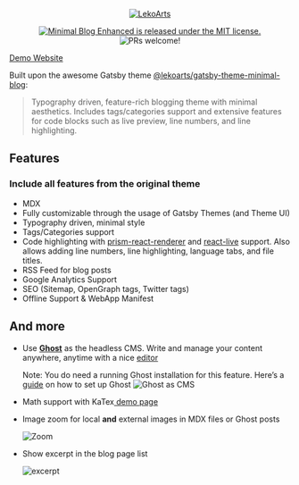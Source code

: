 <p align="center">
  <a href="https://www.sixian.li">
    <img alt="LekoArts" src="https://i.imgur.com/P2ABXY8.png" />
  </a>
</p>

<p align="center">
  <a href="https://github.com/Deerhound579/sixian.li/blob/master/LICENSE">
    <img src="https://img.shields.io/badge/license-MIT-blue.svg" alt="Minimal Blog Enhanced is released under the MIT license." />
  </a>
  <img src="https://img.shields.io/badge/PRs-welcome-brightgreen.svg" alt="PRs welcome!" />
</p>

[Demo Website](https://jiahao-chen.web.ap)

Built upon the awesome Gatsby theme [@lekoarts/gatsby-theme-minimal-blog](https://github.com/LekoArts/gatsby-themes/tree/master/themes/gatsby-theme-minimal-blog):

> Typography driven, feature-rich blogging theme with minimal aesthetics. Includes tags/categories support and extensive features for code blocks such as live preview, line numbers, and line highlighting. 

## Features

### Include all features from the original theme

- MDX
- Fully customizable through the usage of Gatsby Themes (and Theme UI)
- Typography driven, minimal style
- Tags/Categories support
- Code highlighting with [prism-react-renderer](https://github.com/FormidableLabs/prism-react-renderer) and [react-live](https://github.com/FormidableLabs/react-live) support. Also allows adding line numbers, line highlighting, language tabs, and file titles.
- RSS Feed for blog posts
- Google Analytics Support
- SEO (Sitemap, OpenGraph tags, Twitter tags)
- Offline Support & WebApp Manifest

## And **more**

* Use [**Ghost**](https://ghost.org/) as the headless CMS. Write and manage your content anywhere, anytime with a nice [editor](https://ghost.org/faq/using-the-editor/)

  Note: You do need a running Ghost installation for this feature. Here’s a [guide](https://ghost.org/docs/setup/) on how to set up Ghost
  ![Ghost as CMS](./demo/ghost_cms.png)

* Math support with KaTex[ demo page](https://sixian.li/my-favorite-proofs-from-analysis-1)

* Image zoom for local **and** external images in MDX files or Ghost posts

  ![Zoom](./demo/image_zoom.gif)

  

* Show excerpt in the blog page list

  ![excerpt](./demo/excerpt.png)
